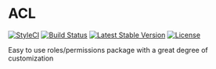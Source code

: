 # ACL

[![StyleCI](https://styleci.io/repos/115209862/shield?branch=master)](https://styleci.io/repos/115209862)
[![Build Status](https://travis-ci.org/sztyup/acl.svg?branch=master)](https://travis-ci.org/sztyup/acl)
[![Latest Stable Version](https://poser.pugx.org/sztyup/nexus/v/stable)](https://packagist.org/packages/sztyup/nexus)
[![License](https://poser.pugx.org/sztyup/nexus/license)](https://packagist.org/packages/sztyup/nexus)

Easy to use roles/permissions package with a great degree of customization